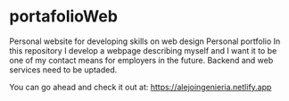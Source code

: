 # portafolioWeb
Personal website for developing skills on web design 
<h> Personal portfolio </h>
In this repository I develop a webpage describing myself and I want it to be one of my contact means for employers in the future. 
Backend and web services need to be uptaded. 

You can go ahead and check it out at: https://alejoingenieria.netlify.app
